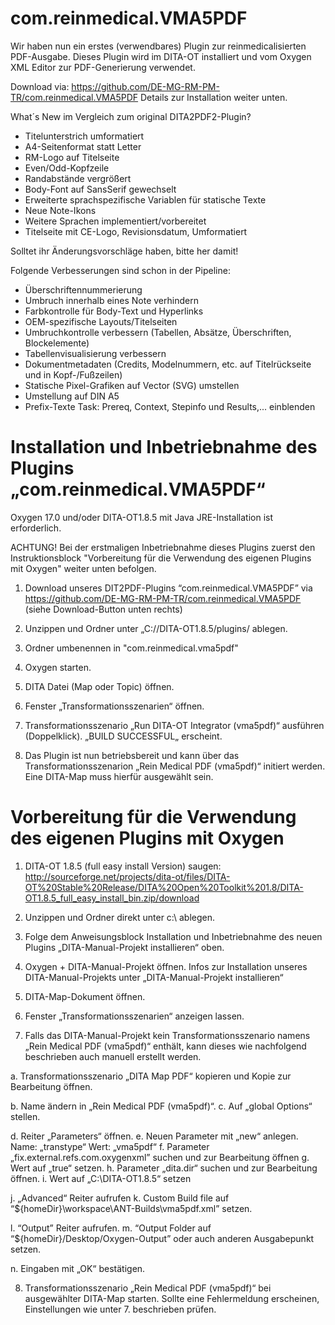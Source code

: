 ﻿# com.reinmedical.VMA5PDF

Wir haben nun ein erstes (verwendbares) Plugin zur reinmedicalisierten PDF-Ausgabe.
Dieses Plugin wird im DITA-OT installiert und vom Oxygen XML Editor zur PDF-Generierung verwendet.

Download via:
https://github.com/DE-MG-RM-PM-TR/com.reinmedical.VMA5PDF
Details zur Installation weiter unten.


What´s New im Vergleich zum original DITA2PDF2-Plugin?
- Titelunterstrich umformatiert
- A4-Seitenformat statt Letter
- RM-Logo auf Titelseite
- Even/Odd-Kopfzeile
- Randabstände vergrößert
- Body-Font auf SansSerif gewechselt
- Erweiterte sprachspezifische Variablen für statische Texte 
- Neue Note-Ikons
- Weitere Sprachen implementiert/vorbereitet
- Titelseite mit CE-Logo, Revisionsdatum, Umformatiert

Solltet ihr Änderungsvorschläge haben, bitte her damit!

Folgende Verbesserungen sind schon in der Pipeline:
- Überschriftennummerierung
- Umbruch innerhalb eines Note verhindern
- Farbkontrolle für Body-Text und Hyperlinks
- OEM-spezifische Layouts/Titelseiten
- Umbruchkontrolle verbessern (Tabellen, Absätze, Überschriften, Blockelemente)
- Tabellenvisualisierung verbessern
- Dokumentmetadaten (Credits, Modelnummern, etc. auf Titelrückseite und in Kopf-/Fußzeilen)
- Statische Pixel-Grafiken auf Vector (SVG) umstellen
- Umstellung auf DIN A5
- Prefix-Texte Task: Prereq, Context, Stepinfo und Results,... einblenden




# Installation und Inbetriebnahme des Plugins „com.reinmedical.VMA5PDF“

Oxygen 17.0 und/oder DITA-OT1.8.5 mit Java JRE-Installation ist erforderlich.

ACHTUNG! Bei der erstmaligen Inbetriebnahme dieses Plugins zuerst den Instruktionsblock 
                   "Vorbereitung für die Verwendung des eigenen Plugins mit Oxygen" weiter unten befolgen.


1.	Download unseres DIT2PDF-Plugins “com.reinmedical.VMA5PDF” via
https://github.com/DE-MG-RM-PM-TR/com.reinmedical.VMA5PDF
(siehe Download-Button unten rechts)

2.	Unzippen und Ordner unter „C://DITA-OT1.8.5/plugins/ ablegen.
3.	Ordner umbenennen in "com.reinmedical.vma5pdf"

4.	Oxygen starten. 

5.	DITA Datei (Map oder Topic) öffnen.

6.	Fenster „Transformationsszenarien“ öffnen.
7.	Transformationsszenario „Run DITA-OT Integrator (vma5pdf)“ ausführen (Doppelklick).
„BUILD SUCCESSFUL„ erscheint.

8.	Das Plugin ist nun betriebsbereit und kann über das Transformationsszenarion „Rein Medical PDF (vma5pdf)“ initiert werden.
Eine DITA-Map muss hierfür ausgewählt sein.




# Vorbereitung für die Verwendung des eigenen Plugins mit Oxygen

1.	DITA-OT 1.8.5 (full easy install Version) saugen:
http://sourceforge.net/projects/dita-ot/files/DITA-OT%20Stable%20Release/DITA%20Open%20Toolkit%201.8/DITA-OT1.8.5_full_easy_install_bin.zip/download

2.	Unzippen und Ordner direkt unter c:\ ablegen.

3.	Folge dem Anweisungsblock  Installation und Inbetriebnahme des neuen Plugins „DITA-Manual-Projekt installieren“ oben.

4.	Oxygen +  DITA-Manual-Projekt öffnen.
Infos zur Installation unseres DITA-Manual-Projekts unter „DITA-Manual-Projekt installieren“

5.	DITA-Map-Dokument öffnen.

6.	Fenster „Transformationsszenarien“ anzeigen lassen.

7.	Falls das DITA-Manual-Projekt kein Transformationsszenario namens „Rein Medical PDF (vma5pdf)“ enthält, kann dieses wie nachfolgend beschrieben auch manuell erstellt werden.

a.	Transformationsszenario „DITA Map PDF“ kopieren und Kopie zur Bearbeitung öffnen.

b.	Name ändern in „Rein Medical PDF (vma5pdf)“.
c.	Auf „global Options“ stellen.

d.	Reiter „Parameters“ öffnen.
e.	Neuen Parameter mit „new“ anlegen.
Name: „transtype“
Wert: „vma5pdf“
f.	Parameter „fix.external.refs.com.oxygenxml” suchen und zur Bearbeitung öffnen
g.	Wert auf „true“ setzen.
h.	Parameter „dita.dir“ suchen und zur Bearbeitung öffnen.
i.	Wert auf „C:\DITA-OT1.8.5“ setzen

j.	„Advanced“ Reiter aufrufen
k.	Custom Build file auf “${homeDir}\workspace\ANT-Builds\vma5pdf.xml” setzen.

l.	“Output” Reiter aufrufen.
m.	“Output Folder auf “${homeDir}/Desktop/Oxygen-Output” oder auch anderen Ausgabepunkt setzen.

n.	Eingaben mit „OK“ bestätigen.

8.	Transformationsszenario „Rein Medical PDF (vma5pdf)“ bei ausgewählter DITA-Map starten.
Sollte eine Fehlermeldung erscheinen, Einstellungen wie unter 7. beschrieben prüfen.



